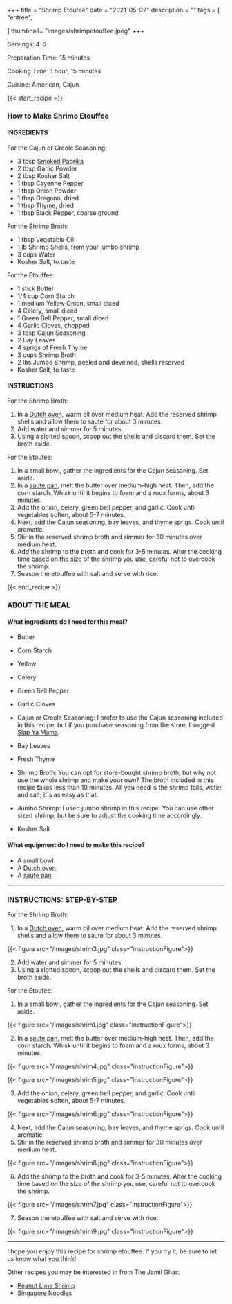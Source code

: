 
+++
title = "Shrimp Etoufee"
date = "2021-05-02"
description = ""
tags = [
    "entree",
   
]
thumbnail= "images/shrimpetouffee.jpeg"
+++

Servings: 4-6 <!--more-->

Preparation Time: 15 minutes 

Cooking Time: 1 hour, 15 minutes 

Cuisine: American, Cajun 

{{< start_recipe >}}

### How to Make Shrimo Etouffee 

#### INGREDIENTS 

For the Cajun or Creole Seasoning: 

* 3 tbsp [Smoked Paprika](https://amzn.to/3o8ZtxZ) 
* 2 tbsp Garlic Powder  
* 2 tbsp Kosher Salt 
* 1 tbsp Cayenne Pepper
* 1 tbsp Onion Powder
* 1 tbsp Oregano, dried
* 1 tbsp Thyme, dried
* 1 tbsp Black Pepper, coarse ground

For the Shrimp Broth: 

* 1 tbsp Vegetable Oil
* 1 lb Shrimp Shells, from your jumbo shrimp 
* 3 cups Water 
* Kosher Salt, to taste 

For the Etouffee: 

* 1 stick Butter 
* 1/4 cup Corn Starch 
* 1 medium Yellow Onion, small diced 
* 4 Celery, small diced 
* 1 Green Bell Pepper, small diced 
* 4 Garlic Cloves, chopped 
* 3 tbsp Cajun Seasoning 
* 2 Bay Leaves 
* 4 sprigs of Fresh Thyme 
* 3 cups Shrimp Broth 
* 2 lbs Jumbo Shrimp, peeled and deveined, shells reserved 
* Kosher Salt, to taste 
  
#### INSTRUCTIONS

For the Shrimp Broth: 

1. In a [Dutch oven](https://amzn.to/3bveYK6), warm oil over medium heat. Add the reserved shrimp shells and allow them to saute for about 3 minutes.
2. Add water and simmer for 5 minutes. 
3. Using a slotted spoon, scoop out the shells and discard them. Set the broth aside. 

For the Etoufee: 

1. In a small bowl, gather the ingredients for the Cajun seasoning. Set aside. 
2. In a [saute pan](https://amzn.to/3Ea9z7j), melt the butter over medium-high heat. Then, add the corn starch. Whisk until it begins to foam and a roux forms, about 3 minutes. 
3. Add the onion, celery, green bell pepper, and garlic. Cook until vegetables soften, about 5-7 minutes. 
4. Next, add the Cajun seasoning, bay leaves, and thyme sprigs. Cook until aromatic. 
5. Stir in the reserved shrimp broth and simmer for 30 minutes over medium heat. 
6. Add the shrimp to the broth and cook for 3-5 minutes. Alter the cooking time based on the size of the shrimp you use, careful not to overcook the shrimp. 
7. Season the etouffee with salt and serve with rice. 

{{< end_recipe >}}

### ABOUT THE MEAL

#### What ingredients do I need for this meal?

* Butter 

* Corn Starch 

* Yellow 

* Celery  

* Green Bell Pepper

* Garlic Cloves 

* Cajun or Creole Seasoning: I prefer to use the Cajun seasoning included in this recipe, but if you purchase seasoning from the store, I suggest [Slap Ya Mama](https://amzn.to/3w73i81). 

* Bay Leaves 

* Fresh Thyme 

* Shrimp Broth: You can opt for store-bought shrimp broth, but why not use the whole shrimp and make your own? The broth included in this recipe takes less than 10 minutes. All you need is the shrimp tails, water, and salt; it's as easy as that. 

* Jumbo Shrimp: I used jumbo shrimp in this recipe. You can use other sized shrimp, but be sure to adjust the cooking time accordingly. 

* Kosher Salt
 
#### What equipment do I need to make this recipe?

* A small bowl 
* A [Dutch oven](https://amzn.to/3bveYK6)
* A [saute pan](https://amzn.to/3Ea9z7j)

----

### INSTRUCTIONS: STEP-BY-STEP 

For the Shrimp Broth: 

1. In a [Dutch oven](https://amzn.to/3bveYK6), warm oil over medium heat. Add the reserved shrimp shells and allow them to saute for about 3 minutes.

{{< figure src="/images/shrim3.jpg" class="instructionFigure">}}

2. Add water and simmer for 5 minutes. 
3. Using a slotted spoon, scoop out the shells and discard them. Set the broth aside. 

For the Etoufee: 

1. In a small bowl, gather the ingredients for the Cajun seasoning. Set aside. 

{{< figure src="/images/shrim1.jpg" class="instructionFigure">}}

2. In a [saute pan](https://amzn.to/3Ea9z7j), melt the butter over medium-high heat. Then, add the corn starch. Whisk until it begins to foam and a roux forms, about 3 minutes. 

{{< figure src="/images/shrim4.jpg" class="instructionFigure">}}

{{< figure src="/images/shrim5.jpg" class="instructionFigure">}}

3. Add the onion, celery, green bell pepper, and garlic. Cook until vegetables soften, about 5-7 minutes. 

{{< figure src="/images/shrim6.jpg" class="instructionFigure">}}

4. Next, add the Cajun seasoning, bay leaves, and thyme sprigs. Cook until aromatic. 
5. Stir in the reserved shrimp broth and simmer for 30 minutes over medium heat. 

{{< figure src="/images/shrim8.jpg" class="instructionFigure">}}

6. Add the shrimp to the broth and cook for 3-5 minutes. Alter the cooking time based on the size of the shrimp you use, careful not to overcook the shrimp. 

{{< figure src="/images/shrim7.jpg" class="instructionFigure">}}

7. Season the etouffee with salt and serve with rice. 

{{< figure src="/images/shrim9.jpg" class="instructionFigure">}}

---- 

I hope you enjoy this recipe for shrimp etouffee. If you try it, be sure to let us know what you think!

Other recipes you may be interested in from The Jamil Ghar:

* [Peanut Lime Shrimp](https://www.jamilghar.com/recipe/peanut_lime_shrimp/)
* [Singapore Noodles](https://www.jamilghar.com/recipe/singapore_noodles/)
